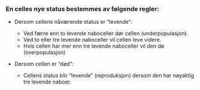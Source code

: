 ### En celles nye status bestemmes av følgende regler:

- Dersom cellens nåværende status er “levende”:

  - Ved færre enn to levende naboceller dør cellen (underpopulasjon).
  - Ved to eller tre levende naboceller vil cellen leve videre.
  - Hvis cellen har mer enn tre levende naboceller vil den dø (overpopulasjon)

- Dersom cellen er “død”:
  - Cellens status blir “levende” (reproduksjon) dersom den har nøyaktig tre
    levende naboer.
